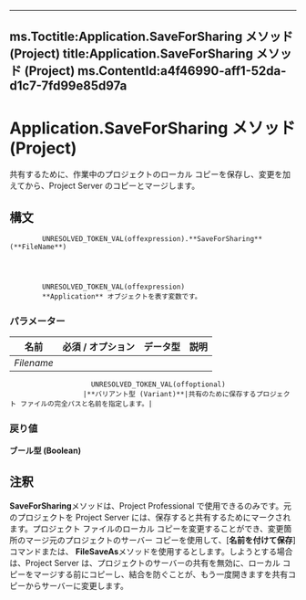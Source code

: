 

---
ms.Toctitle:Application.SaveForSharing メソッド (Project)
title:Application.SaveForSharing メソッド (Project)
ms.ContentId:a4f46990-aff1-52da-d1c7-7fd99e85d97a
---
# Application.SaveForSharing メソッド (Project)




共有するために、作業中のプロジェクトのローカル コピーを保存し、変更を加えてから、Project Server のコピーとマージします。

## 構文

            UNRESOLVED_TOKEN_VAL(offexpression).**SaveForSharing**(**FileName**)




            UNRESOLVED_TOKEN_VAL(offexpression)
            **Application** オブジェクトを表す変数です。

### パラメーター

|**名前**|**必須 / オプション**|**データ型**|**説明**|
|---|---|---|---|
|*Filename*|
                        UNRESOLVED_TOKEN_VAL(offoptional)
                      |**バリアント型 (Variant)**|共有のために保存するプロジェクト ファイルの完全パスと名前を指定します。|



### 戻り値
**ブール型 (Boolean)**





## 注釈
**SaveForSharing**メソッドは、Project Professional で使用できるのみです。元のプロジェクトを Project Server には、保存すると共有するためにマークされます。プロジェクト ファイルのローカル コピーを変更することができ、変更箇所のマージ元のプロジェクトのサーバー コピーを使用して、[**名前を付けて保存**] コマンドまたは、 **FileSaveAs**メソッドを使用するとします。しようとする場合は、Project Server は、プロジェクトのサーバーの共有を無効に、ローカル コピーをマージする前にコピーし、結合を防ぐことが、もう一度開きますを共有コピーからサーバーに変更します。




